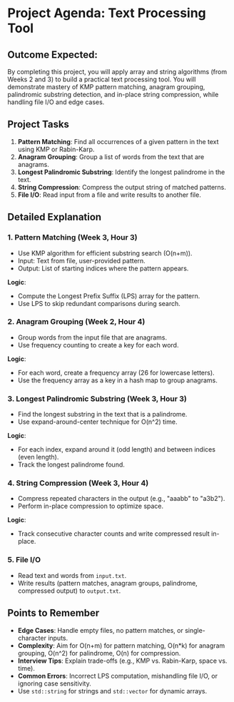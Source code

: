 # Project Agenda: Text Processing Tool

## Outcome Expected:
By completing this project, you will apply array and string algorithms (from Weeks 2 and 3) to build a practical text processing tool. You will demonstrate mastery of KMP pattern matching, anagram grouping, palindromic substring detection, and in-place string compression, while handling file I/O and edge cases.

## Project Tasks
1. **Pattern Matching**: Find all occurrences of a given pattern in the text using KMP or Rabin-Karp.
2. **Anagram Grouping**: Group a list of words from the text that are anagrams.
3. **Longest Palindromic Substring**: Identify the longest palindrome in the text.
4. **String Compression**: Compress the output string of matched patterns.
5. **File I/O**: Read input from a file and write results to another file.

## Detailed Explanation

### 1. Pattern Matching (Week 3, Hour 3)
- Use KMP algorithm for efficient substring search (O(n+m)).
- Input: Text from file, user-provided pattern.
- Output: List of starting indices where the pattern appears.

**Logic**:
- Compute the Longest Prefix Suffix (LPS) array for the pattern.
- Use LPS to skip redundant comparisons during search.

### 2. Anagram Grouping (Week 2, Hour 4)
- Group words from the input file that are anagrams.
- Use frequency counting to create a key for each word.

**Logic**:
- For each word, create a frequency array (26 for lowercase letters).
- Use the frequency array as a key in a hash map to group anagrams.

### 3. Longest Palindromic Substring (Week 3, Hour 3)
- Find the longest substring in the text that is a palindrome.
- Use expand-around-center technique for O(n^2) time.

**Logic**:
- For each index, expand around it (odd length) and between indices (even length).
- Track the longest palindrome found.

### 4. String Compression (Week 3, Hour 4)
- Compress repeated characters in the output (e.g., "aaabb" to "a3b2").
- Perform in-place compression to optimize space.

**Logic**:
- Track consecutive character counts and write compressed result in-place.

### 5. File I/O
- Read text and words from `input.txt`.
- Write results (pattern matches, anagram groups, palindrome, compressed output) to `output.txt`.

## Points to Remember
- **Edge Cases**: Handle empty files, no pattern matches, or single-character inputs.
- **Complexity**: Aim for O(n+m) for pattern matching, O(n*k) for anagram grouping, O(n^2) for palindrome, O(n) for compression.
- **Interview Tips**: Explain trade-offs (e.g., KMP vs. Rabin-Karp, space vs. time).
- **Common Errors**: Incorrect LPS computation, mishandling file I/O, or ignoring case sensitivity.
- Use `std::string` for strings and `std::vector` for dynamic arrays.